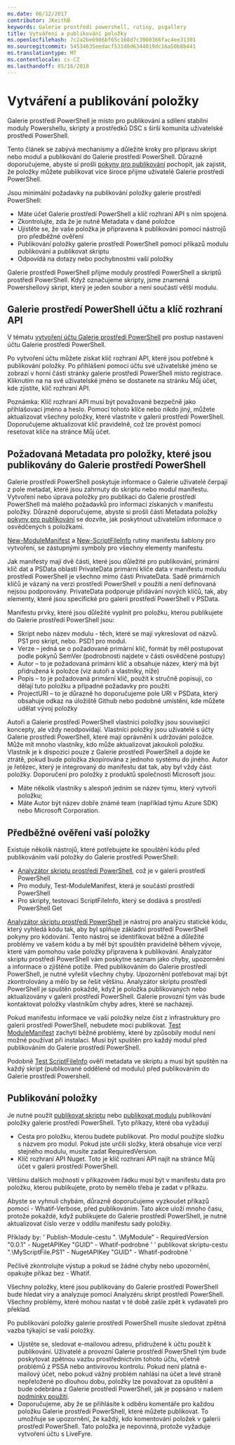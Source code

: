 ```yaml
---
ms.date: 06/12/2017
contributor: JKeithB
keywords: Galerie prostředí powershell, rutiny, psgallery
title: Vytváření a publikování položky
ms.openlocfilehash: 7c2a2be6986bf65c168d7c3960366fac4ee31301
ms.sourcegitcommit: 54534635eedacf531d8d6344019dc16a50b8b441
ms.translationtype: MT
ms.contentlocale: cs-CZ
ms.lasthandoff: 05/16/2018
---
```

# <a name="creating-and-publishing-an-item"></a>Vytváření a publikování položky

Galerie prostředí PowerShell je místo pro publikování a sdílení stabilní moduly Powershellu, skripty a prostředků DSC s širší komunita uživatelské prostředí PowerShell.

Tento článek se zabývá mechanismy a důležité kroky pro přípravu skript nebo modul a publikování do Galerie prostředí PowerShell.
Důrazně doporučujeme, abyste si prošli [pokyny pro publikování](https://msdn.microsoft.com/en-us/powershell/gallery/psgallery/psgallery-PublishingGuidelines) pochopit, jak zajistit, že položky můžete publikovat více široce přijme uživatelé Galerie prostředí PowerShell.

Jsou minimální požadavky na publikování položky galerie prostředí PowerShell:

- Máte účet Galerie prostředí PowerShell a klíč rozhraní API s ním spojená.
- Zkontrolujte, zda že je nutné Metadata v dané položce
- Ujistěte se, že vaše položka je připravena k publikování pomocí nástrojů pro předběžné ověření
- Publikování položky galerie prostředí PowerShell pomocí příkazů modulu publikování a publikovat skriptu
- Odpovídá na dotazy nebo pochybnostmi vaší položky

Galerie prostředí PowerShell přijme moduly prostředí PowerShell a skriptů prostředí PowerShell.
Když označujeme skripty, jsme znamená Powershellový skript, který je jeden soubor a není součástí větší modulu.

## <a name="powershell-gallery-account-and-api-key"></a>Galerie prostředí PowerShell účtu a klíč rozhraní API

V tématu [vytvoření účtu Galerie prostředí PowerShell](https://msdn.microsoft.com/en-us/powershell/gallery/psgallery/psgallery_creating_an_account) pro postup nastavení účtu Galerie prostředí PowerShell.

Po vytvoření účtu můžete získat klíč rozhraní API, které jsou potřebné k publikování položky.
Po přihlášení pomocí účtu své uživatelské jméno se zobrazí v horní části stránky galerie prostředí PowerShell místo registrace.
Kliknutím na na své uživatelské jméno se dostanete na stránku Můj účet, kde zjistíte, klíč rozhraní API.

Poznámka: Klíč rozhraní API musí být považované bezpečně jako přihlašovací jméno a heslo.
Pomocí tohoto klíče nebo nikdo jiný, můžete aktualizovat všechny položky, které vlastníte v galerii prostředí PowerShell.
Doporučujeme aktualizovat klíč pravidelně, což lze provést pomocí resetovat klíče na stránce Můj účet.

## <a name="required-metadata-for-items-published-to-the-powershell-gallery"></a>Požadovaná Metadata pro položky, které jsou publikovány do Galerie prostředí PowerShell

Galerie prostředí PowerShell poskytuje informace o Galerie uživatelé čerpají z pole metadat, které jsou zahrnuty do skriptu nebo modul manifestu.
Vytvoření nebo úprava položky pro publikaci do Galerie prostředí PowerShell má malého požadavků pro informací získaných v manifestu položky.
Důrazně doporučujeme, abyste si prošli části Metadata položky [pokyny pro publikování](https://msdn.microsoft.com/en-us/powershell/gallery/psgallery/psgallery-PublishingGuidelines) se dozvíte, jak poskytnout uživatelům informace o osvědčených s položkami.

[New-ModuleManifest](https://msdn.microsoft.com/en-us/powershell/gallery/psget/module/ModuleManifest-Reference) a [New-ScriptFileInfo](https://msdn.microsoft.com/en-us/powershell/gallery/psget/script/psget_new-scriptfileinfo) rutiny manifestu šablony pro vytvoření, se zástupnými symboly pro všechny elementy manifestu.

Jak manifesty mají dvě části, které jsou důležité pro publikování, primární klíč dat a PSData oblasti PrivateData primární klíče data v manifestu modulu prostředí PowerShell je všechno mimo části PrivateData.
Sadě primárních klíčů je vázaný na verzi prostředí PowerShell v použití a není definovaná nejsou podporovány.
PrivateData podporuje přidávání nových klíčů, tak, aby elementy, které jsou specifické pro galerii prostředí PowerShell v PSData.


Manifestu prvky, které jsou důležité vyplnit pro položku, kterou publikujete do Galerie prostředí PowerShell jsou:

- Skript nebo název modulu - těch, které se mají vykreslovat od názvů. PS1 pro skript, nebo. PSD1 pro modul.
- Verze – jedná se o požadované primární klíč, formát by měl postupovat podle pokynů SemVer (podrobnosti najdete v části osvědčené postupy)
- Autor – to je požadovaná primární klíč a obsahuje název, který má být přidružená k položce (viz autoři a vlastníky, níže)
- Popis – to je požadovaná primární klíč, použít k stručně popisují, co dělají tuto položku a případné požadavky pro použití
- ProjectURI – to je důrazně ho doporučujeme pole URI v PSData, který obsahuje odkaz na úložiště Github nebo podobné umístění, kde můžete udělat vývoj položky

Autoři a Galerie prostředí PowerShell vlastníci položky jsou související koncepty, ale vždy neodpovídají.
Vlastníci položky jsou uživatelé s účty Galerie prostředí PowerShell, které mají oprávnění k udržování položce. Může mít mnoho vlastníky, kdo může aktualizovat jakoukoli položku.
Vlastník je k dispozici pouze z Galerie prostředí PowerShell a dojde ke ztrátě, pokud bude položka zkopírována z jednoho systému do jiného.
Autor je řetězec, který je integrovaný do manifestu dat tak, aby byl vždy část položky.
Doporučení pro položky z produktů společnosti Microsoft jsou:

- Máte několik vlastníky s alespoň jedním se název týmu, který vytvoří položku;
- Máte Autor být název dobře známé team (například týmu Azure SDK) nebo Microsoft Corporation.


## <a name="pre-validate-your-item"></a>Předběžné ověření vaší položky

Existuje několik nástrojů, které potřebujete ke spouštění kódu před publikováním vaší položky do Galerie prostředí PowerShell:

- [Analyzátor skriptu prostředí PowerShell](https://www.powershellgallery.com/packages/PSScriptAnalyzer/), což je v galerii prostředí PowerShell
- Pro moduly, Test-ModuleManifest, která je součástí prostředí PowerShell
- Pro skripty, testovací ScriptFileInfo, který se dodává s prostředí PowerShell Get

[Analyzátor skriptu prostředí PowerShell](https://www.powershellgallery.com/packages/PSScriptAnalyzer/) je nástroj pro analýzu statické kódu, který vyhledá kódu tak, aby byl splňuje základní prostředí PowerShell pokyny pro kódování. Tento nástroj se identifikovat běžné a důležité problémy ve vašem kódu a by měl být spouštěn pravidelně během vývoje, které vám pomohou vaše položky připravena k publikování.
Analyzátor skriptu prostředí PowerShell vám poskytne seznam jako chyby, upozornění a informace o zjištěné potíže.
Před publikováním do Galerie prostředí PowerShell, je nutné vyřešit všechny chyby. Upozornění potřebovat mají být zkontrolovány a mělo by se řešit většinu.
Analyzátor skriptu prostředí PowerShell je spuštěn pokaždé, když je položka publikovaných nebo aktualizovány v galerii prostředí PowerShell.
Galerie provozní tým vás bude kontaktovat položky vlastníkům chyby adres, které se nacházejí.

Pokud manifestu informace ve vaší položky nelze číst z infrastruktury pro galerii prostředí PowerShell, nebudete moci publikovat.
[Test ModuleManifest](https://msdn.microsoft.com/en-us/powershell/reference/5.1/microsoft.powershell.core/test-modulemanifest) zachytí běžné problémy, které by způsobily modul není možné používat při instalaci. Musí být spuštěn pro každý modul před publikováním do Galerie prostředí PowerShell.

Podobně [Test ScriptFileInfo](https://msdn.microsoft.com/en-us/powershell/gallery/psget/script/psget_test-scriptfileinfo) ověří metadata ve skriptu a musí být spuštěn na každý skript (publikované odděleně od modulu) před publikováním do Galerie prostředí Powershell.


## <a name="publishing-items"></a>Publikování položky

Je nutné použít [publikovat skriptu](https://msdn.microsoft.com/en-us/powershell/gallery/psget/script/psget_publish-script) nebo [publikovat modulu](https://msdn.microsoft.com/en-us/powershell/gallery/psget/module/psget_publish-module) publikování položky galerie prostředí PowerShell.
Tyto příkazy, které oba vyžadují

- Cesta pro položku, kterou budete publikovat. Pro modul použijte složku s názvem pro modul. Pokud jste určili složky, která obsahuje více verzí stejného modulu, musíte zadat RequiredVersion.
- Klíč rozhraní API Nuget. Toto je klíč rozhraní API najít na stránce Můj účet v galerii prostředí PowerShell.

Většinu dalších možností v příkazovém řádku musí být v manifestu data pro položku, kterou publikujete, proto by nemělo třeba je zadat v příkazu.

Abyste se vyhnuli chybám, důrazně doporučujeme vyzkoušet příkazů pomocí - Whatif-Verbose, před publikováním.
Tato akce uloží mnoho času, protože pokaždé, když publikujete do Galerie prostředí PowerShell, je nutné aktualizovat číslo verze v oddílu manifestu sady položky.

Příklady by: ' Publish-Module-cestu ". \MyModule" - RequiredVersion "0.0.1" - NugetAPIKey "GUID" - Whatif-podrobné ' ' publikovat skriptu-cestu ".\MyScriptFile.PS1" - NugetAPIKey "GUID" - Whatif-podrobné '

Pečlivě zkontrolujte výstup a pokud se žádné chyby nebo upozornění, opakujte příkaz bez - Whatif.

Všechny položky, které jsou publikovány do Galerie prostředí PowerShell bude hledat viry a analyzuje pomocí Analyzéru skript prostředí PowerShell.
Všechny problémy, které mohou nastat v té době zašle zpět k vydavateli pro překlad.

Po publikování položky galerie prostředí PowerShell musíte sledovat zpětná vazba týkající se vaší položky.

- Ujistěte se, sledovat e-mailovou adresu, přidružené k účtu použít k publikování.
Uživatelé a provozní Galerie prostředí PowerShell tým bude poskytovat zpětnou vazbu prostřednictvím tohoto účtu, včetně problémů z PSSA nebo antivirovou kontrolu.
Pokud není platná e-mailový účet, nebo pokud vážný problém nahlásí na účet a levé straně nepřeložené po dlouhou dobu, položky lze považovat za opuštění a bude odebrána z Galerie prostředí PowerShell, jak je popsáno v našem [podmínky použití](https://www.powershellgallery.com/policies/Terms).
- Doporučujeme, aby že se přihlásíte k odběru komentáře pro každou položku Galerie prostředí PowerShell, které můžete publikovat.
To umožňuje se upozornění, že každý, kdo komentování položek v galerii prostředí PowerShell.
Tato položka je nepovinná, protože vyžaduje vytvoření účtu s LiveFyre.
